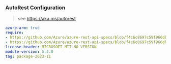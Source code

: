### AutoRest Configuration

> see https://aka.ms/autorest

``` yaml
azure-arm: true
require:
- https://github.com/Azure/azure-rest-api-specs/blob/f4c6c8697c59f966db0d1e36b62df3af3bca9065/specification/network/resource-manager/readme.md
- https://github.com/Azure/azure-rest-api-specs/blob/f4c6c8697c59f966db0d1e36b62df3af3bca9065/specification/network/resource-manager/readme.go.md
license-header: MICROSOFT_MIT_NO_VERSION
module-version: 5.2.0
tag: package-2023-11
```
